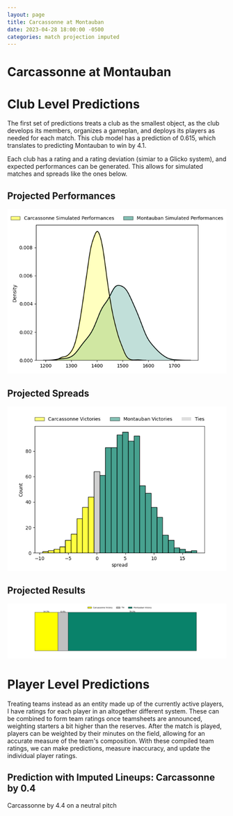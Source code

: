 ```yaml
---  
layout: page  
title: Carcassonne at Montauban  
date: 2023-04-28 18:00:00 -0500  
categories: match projection imputed  
---
```

# Carcassonne at Montauban

# Club Level Predictions


The first set of predictions treats a club as the smallest object, as the club develops its members, organizes a gameplan, and deploys its players as needed for each match. This club model has a prediction of 0.615, which translates to predicting Montauban to win by 4.1.

Each club has a rating and a rating deviation (simiar to a Glicko system), and expected performances can be generated. This allows for simulated matches and spreads like the ones below.
## Projected Performances


![Projected Performances](plots/performances_2023-04-28-Montauban-Carcassonne.png)
## Projected Spreads


![Projected Spreads](plots/spreads_2023-04-28-Montauban-Carcassonne.png)
## Projected Results


![Projected Results](plots/resultbar_2023-04-28-Montauban-Carcassonne.png)
# Player Level Predictions


Treating teams instead as an entity made up of the currently active players, I have ratings for each player in an altogether different system. These can be combined to form team ratings once teamsheets are announced, weighting starters a bit higher than the reserves. After the match is played, players can be weighted by their minutes on the field, allowing for an accurate measure of the team's composition. With these compiled team ratings, we can make predictions, measure inaccuracy, and update the individual player ratings.
## Prediction with Imputed Lineups: Carcassonne by 0.4


Carcassonne by 4.4 on a neutral pitch

